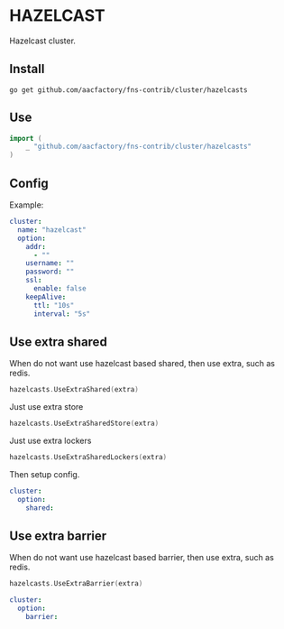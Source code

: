 # HAZELCAST

Hazelcast cluster.

## Install
```shell
go get github.com/aacfactory/fns-contrib/cluster/hazelcasts
```

## Use
```go
import (
    _ "github.com/aacfactory/fns-contrib/cluster/hazelcasts"
)
```

## Config
Example:
```yaml
cluster:
  name: "hazelcast"
  option:
    addr:
      - ""
    username: ""
    password: ""
    ssl: 
      enable: false
    keepAlive:
      ttl: "10s"
      interval: "5s"
```

## Use extra shared
When do not want use hazelcast based shared, then use extra, such as redis.

```go
hazelcasts.UseExtraShared(extra)
```
Just use extra store
```go
hazelcasts.UseExtraSharedStore(extra)
```
Just use extra lockers
```go
hazelcasts.UseExtraSharedLockers(extra)
```
Then setup config.
```yaml
cluster:
  option:
    shared: 
```

## Use extra barrier
When do not want use hazelcast based barrier, then use extra, such as redis.
```go
hazelcasts.UseExtraBarrier(extra)

```
```yaml
cluster:
  option:
    barrier: 
```
